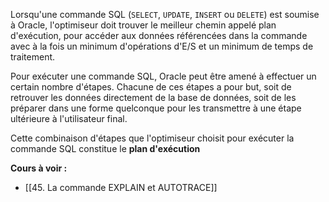 Lorsqu'une commande SQL (`SELECT`, `UPDATE`, `INSERT` ou `DELETE`) est soumise à Oracle, l'optimiseur doit trouver le meilleur chemin appelé plan d'exécution, pour accéder aux données référencées dans la commande avec à la fois un minimum d'opérations d'E/S et un minimum de temps de traitement.

Pour exécuter une commande SQL, Oracle peut être amené à effectuer un certain nombre d'étapes. Chacune de ces étapes a pour but, soit de retrouver les données directement de la base de données, soit de les préparer dans une forme quelconque pour les transmettre à une étape ultérieure à l'utilisateur final.

Cette combinaison d'étapes que l'optimiseur choisit pour exécuter la commande SQL constitue le **plan d'exécution**

**Cours à voir :**
- [[45. La commande EXPLAIN et AUTOTRACE]]